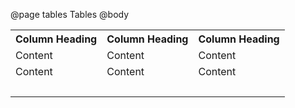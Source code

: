 @page tables Tables
@body
<table>
	<tr>
		<th>Column Heading</th>
		<th>Column Heading</th>
		<th>Column Heading</th>
	</tr>
	<tr>
		<td>Content</td>
		<td>Content</td>
		<td>Content</td>
	</tr>
	<tr>
		<td>Content</td>
		<td>Content</td>
		<td>Content</td>
	</tr>
	<tr>
		<td>&nbsp;</td>
		<td>&nbsp;</td>
		<td>&nbsp;</td>
	</tr>
</table>
